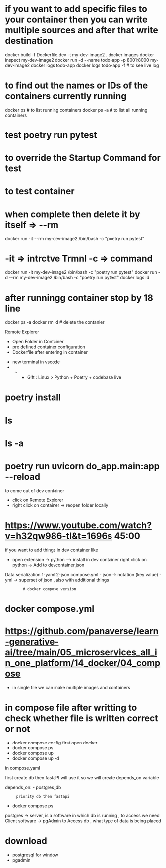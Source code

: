 # if you want to add specific files to your container then you can write multiple sources and after that write destination

docker build -f Dockerfile.dev -t my-dev-image2 .
docker images
docker inspect my-dev-image2
docker run -d --name todo-app -p 8001:8000 my-dev-image2
docker logs todo-app
docker logs todo-app -f   # to see live log
# to find out the names or IDs of the containers currently running
docker ps   # to list running containers 
docker ps  -a # to list all running containers


# test poetry run pytest 
# to override the Startup Command for test
# to test container
# when complete then delete it by itself => --rm
docker run -it --rm my-dev-image2 /bin/bash -c "poetry run pytest"
# -it => intrctve Trmnl             -c =>   command
docker run -it my-dev-image2 /bin/bash -c "poetry run pytest"
docker run -d --rm my-dev-image2 /bin/bash -c "poetry run pytest"
docker logs id
# after runningg container stop by 18 line 

docker ps -a
docker rm id # delete the contanier

<!-- Using the 
# docker exec -it command, you can interact with a running Docker container by opening a bash shell inside it.  
useful for debugging, running administrative tasks, or exploring the container's filesystem and processes

# docker exec -it <container_name_or_id> /bin/bash -->
Remote Explorer
- Open Folder in Container
 - pre defined container configuration
 - Dockerfile
after entering in container
+ new terminal in vscode
+ - + Gift : Linux > Python + Poetry + codebase live
# poetry install
# ls
# ls -a
# poetry run uvicorn do_app.main:app --reload
to come out of dev container 
- click on Remote Explorer
- right click on container -> reopen folder locally

# https://www.youtube.com/watch?v=h32qw986-tI&t=1696s     45:00

if you want to add things in dev container like 
- open extension -> python --> install in dev container
            right click on python -> Add to devcontainer.json


Data serialization   1-yaml   2-json
compose.yml
            - json -> notation  (key value)
            - yml -> superset of json , also with additional things

            # docker compose version

#  docker compose.yml
# https://github.com/panaverse/learn-generative-ai/tree/main/05_microservices_all_in_one_platform/14_docker/04_compose

* in single file we can make multiple images and containers

# in compose file after writting to check whether file is written correct or not
* docker compose config
first open docker 
* docker compose ps 
* docker compose up
* docker compose up -d

in compose.yaml

first create db then fastaPI will use it 
so we will create depends_on variable

 depends_on:
         - postgres_db  

         priority db then fastapi

* docker compose ps

postgres -> server, is a software in which db is running , to access we need Client  software -> pgAdmin   to Access db , what type of data is being placed      
# download
  * postgresql  for window
  * pgadmin